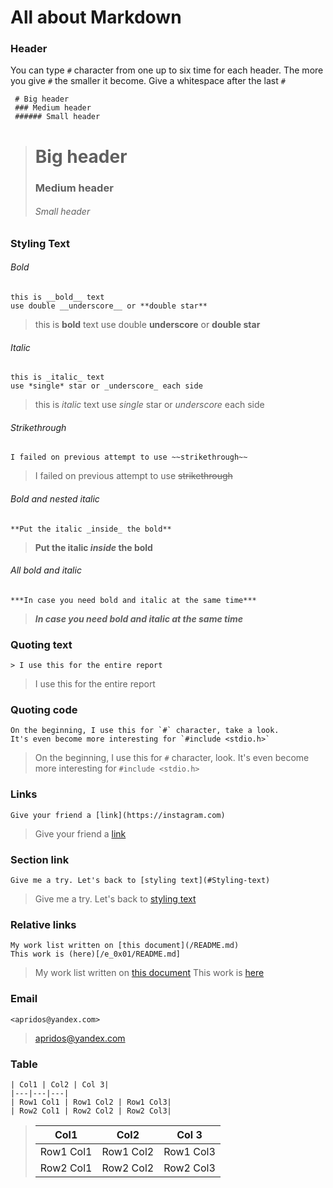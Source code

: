 # All about Markdown

### Header
You can type `#` character from one up to six time for each header. The more you give `#` the smaller it become. Give a whitespace after the last `#` 
```
 # Big header
 ### Medium header
 ###### Small header
```


> # Big header
> ### Medium header
> ###### Small header

### Styling Text

###### Bold

```
this is __bold__ text
use double __underscore__ or **double star**
```

> this is __bold__ text
> use double __underscore__ or **double star**

###### Italic

```
this is _italic_ text
use *single* star or _underscore_ each side
```

> this is _italic_ text
> use *single* star or _underscore_ each side

###### Strikethrough

```
I failed on previous attempt to use ~~strikethrough~~
```

> I failed on previous attempt to use ~~strikethrough~~

###### Bold and nested italic

```
**Put the italic _inside_ the bold**
```

> **Put the italic _inside_ the bold**

###### All bold and italic

```
***In case you need bold and italic at the same time***
```

> ***In case you need bold and italic at the same time***

### Quoting text

```
> I use this for the entire report
```

> I use this for the entire report

### Quoting code

```
On the beginning, I use this for `#` character, take a look.
It's even become more interesting for `#include <stdio.h>`

```

> On the beginning, I use this for `#` character, look.
> It's even become more interesting for `#include <stdio.h>`

### Links

```
Give your friend a [link](https://instagram.com)
```

> Give your friend a [link](https://instagram.com)


### Section link

```
Give me a try. Let's back to [styling text](#Styling-text)
```

> Give me a try. Let's back to [styling text](#Styling-text) 


### Relative links

```
My work list written on [this document](/README.md)
This work is (here)[/e_0x01/README.md]
```

> My work list written on [this document](/README.md)
> This work is [here](/e_0x01/README.md)


### Email
```
<apridos@yandex.com>
```
> <apridos@yandex.com>

### Table

```
| Col1 | Col2 | Col 3|
|---|---|---|
| Row1 Col1 | Row1 Col2 | Row1 Col3|
| Row2 Col1 | Row2 Col2 | Row2 Col3|
```

> | Col1 | Col2 | Col 3|
> |---|---|---|
> | Row1 Col1 | Row1 Col2 | Row1 Col3|
> | Row2 Col1 | Row2 Col2 | Row2 Col3|

